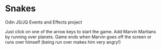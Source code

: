 # Snakes
Odin JS/JQ Events and Effects project

Just click on one of the arrow keys to start the game. Add Marvin Martians by running over planets.
Game ends when Marvin goes off the screen or runs over himself (being run over makes him very angry!)
